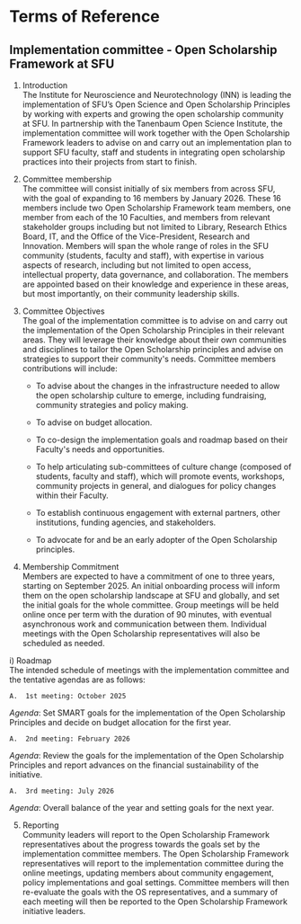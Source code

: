 # Terms of Reference

## Implementation committee - Open Scholarship Framework at SFU

1.  Introduction\
    The Institute for Neuroscience and Neurotechnology (INN) is leading
    the implementation of SFU’s Open Science and Open Scholarship
    Principles by working with experts and growing the open scholarship
    community at SFU. In partnership with the Tanenbaum Open Science
    Institute, the implementation committee will work together with the
    Open Scholarship Framework leaders to advise on and carry out an
    implementation plan to support SFU faculty, staff and students in
    integrating open scholarship practices into their projects from
    start to finish.

2.  Committee membership\
    The committee will consist initially of six members from across SFU,
    with the goal of expanding to 16 members by January 2026. These 16
    members include two Open Scholarship Framework team members, one
    member from each of the 10 Faculties, and members from relevant
    stakeholder groups including but not limited to Library, Research
    Ethics Board, IT, and the Office of the Vice-President, Research and
    Innovation. Members will span the whole range of roles in the SFU
    community (students, faculty and staff), with expertise in various
    aspects of research, including but not limited to open access,
    intellectual property, data governance, and collaboration. The
    members are appointed based on their knowledge and experience in
    these areas, but most importantly, on their community leadership
    skills.

3.  Committee Objectives\
    The goal of the implementation committee is to advise on and carry out the
    implementation of the Open Scholarship Principles in their relevant areas.
    They will leverage their knowledge about their own communities and
    disciplines to tailor the Open Scholarship principles and advise on
    strategies to support their community's needs. Committee members
    contributions will include:

    -   To advise about the changes in the infrastructure needed to allow the
        open scholarship culture to emerge, including fundraising, community
        strategies and policy making.

    -   To advise on budget allocation.

    -   To co-design the implementation goals and roadmap based on their
        Faculty's needs and opportunities.

    -   To help articulating sub-committees of culture change (composed of
        students, faculty and staff), which will promote events,
        workshops, community projects in general, and dialogues for
        policy changes within their Faculty.

    -   To establish continuous engagement with external partners, other
        institutions, funding agencies, and stakeholders.

    -   To advocate for and be an early adopter of the Open Scholarship
        principles.


4.  Membership Commitment\
    Members are expected to have a commitment of one to three
    years, starting on September 2025. An initial onboarding process
    will inform them on the open scholarship landscape at SFU and
    globally, and set the initial goals for the whole committee. Group
    meetings will be held online once per term with the duration of 90
    minutes, with eventual asynchronous work and communication between them.
    Individual meetings with the Open Scholarship representatives will
    also be scheduled as needed.

i) Roadmap  
The intended schedule of meetings with the implementation committee and the tentative agendas are as follows:  

    A.  1st meeting: October 2025  
*Agenda*: Set SMART goals for the implementation of the Open Scholarship Principles and decide on budget allocation for the first year.  

    A.  2nd meeting: February 2026  
*Agenda*: Review the goals for the implementation of the Open Scholarship Principles and report advances on the financial sustainability of the initiative.  


    A.  3rd meeting: July 2026  
*Agenda*: Overall balance of the year and setting goals for the next year.  

5.  Reporting\
    Community leaders will report to the Open Scholarship Framework
    representatives about the progress towards the goals set by the
    implementation committee members. The Open Scholarship Framework
    representatives will report to the implementation committee during the
    online meetings, updating members about community engagement, policy
    implementations and goal settings. Committee members will then re-evaluate
    the goals with the OS representatives, and a summary of each meeting will
    then be reported to the Open Scholarship Framework initiative leaders. 